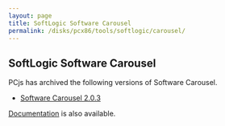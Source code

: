 ```yaml
---
layout: page
title: SoftLogic Software Carousel
permalink: /disks/pcx86/tools/softlogic/carousel/
---
```


SoftLogic Software Carousel
---------------------------

PCjs has archived the following versions of Software Carousel.

* [Software Carousel 2.0.3](2.0.3/)

[Documentation](/pubs/pc/software/tools/softlogic/carousel/) is also available.
